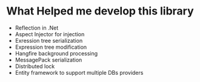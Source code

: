 ﻿# What Helped me develop this library
* Reflection in .Net
* Aspect Injector for injection
* Exression tree serialization
* Expression tree modification
* Hangfire background processing
* MessagePack serialization
* Distributed lock 
* Entity framework to support multiple DBs providers